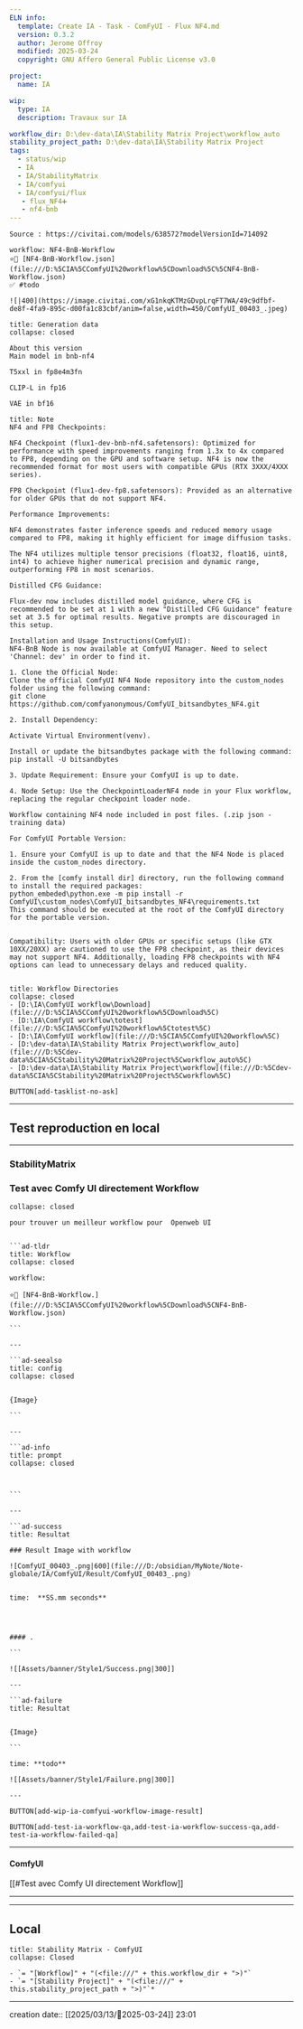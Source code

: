 ```yaml
---
ELN info:
  template: Create IA - Task - ComFyUI - Flux NF4.md
  version: 0.3.2
  author: Jerome Offroy
  modified: 2025-03-24
  copyright: GNU Affero General Public License v3.0

project:
  name: IA

wip:
  type: IA
  description: Travaux sur IA

workflow_dir: D:\dev-data\IA\Stability Matrix Project\workflow_auto
stability_project_path: D:\dev-data\IA\Stability Matrix Project
tags:
  - status/wip
  - IA
  - IA/StabilityMatrix
  - IA/comfyui
  - IA/comfyui/flux
   - flux_NF4➕
   - nf4-bnb
---
```

````ad-tip
Source : https://civitai.com/models/638572?modelVersionId=714092

workflow: NF4-BnB-Workflow
⭐🚧 [NF4-BnB-Workflow.json](file:///D:%5CIA%5CComfyUI%20workflow%5CDownload%5C%5CNF4-BnB-Workflow.json)
✅ #todo

![|400](https://image.civitai.com/xG1nkqKTMzGDvpLrqFT7WA/49c9dfbf-de8f-4fa9-895c-d00fa1c83cbf/anim=false,width=450/ComfyUI_00403_.jpeg)
````

````ad-quote
title: Generation data
collapse: closed

About this version
Main model in bnb-nf4

T5xxl in fp8e4m3fn

CLIP-L in fp16

VAE in bf16

````

````ad-note
title: Note
NF4 and FP8 Checkpoints:

NF4 Checkpoint (flux1-dev-bnb-nf4.safetensors): Optimized for performance with speed improvements ranging from 1.3x to 4x compared to FP8, depending on the GPU and software setup. NF4 is now the recommended format for most users with compatible GPUs (RTX 3XXX/4XXX series).

FP8 Checkpoint (flux1-dev-fp8.safetensors): Provided as an alternative for older GPUs that do not support NF4.

Performance Improvements:

NF4 demonstrates faster inference speeds and reduced memory usage compared to FP8, making it highly efficient for image diffusion tasks.

The NF4 utilizes multiple tensor precisions (float32, float16, uint8, int4) to achieve higher numerical precision and dynamic range, outperforming FP8 in most scenarios.

Distilled CFG Guidance:

Flux-dev now includes distilled model guidance, where CFG is recommended to be set at 1 with a new "Distilled CFG Guidance" feature set at 3.5 for optimal results. Negative prompts are discouraged in this setup.

Installation and Usage Instructions(ComfyUI):
NF4-BnB Node is now available at ComfyUI Manager. Need to select 'Channel: dev' in order to find it.

1. Clone the Official Node:
Clone the official ComfyUI NF4 Node repository into the custom_nodes folder using the following command:
git clone https://github.com/comfyanonymous/ComfyUI_bitsandbytes_NF4.git

2. Install Dependency:

Activate Virtual Environment(venv).

Install or update the bitsandbytes package with the following command:
pip install -U bitsandbytes

3. Update Requirement: Ensure your ComfyUI is up to date.

4. Node Setup: Use the CheckpointLoaderNF4 node in your Flux workflow, replacing the regular checkpoint loader node.

Workflow containing NF4 node included in post files. (.zip json - training data)

For ComfyUI Portable Version:

1. Ensure your ComfyUI is up to date and that the NF4 Node is placed inside the custom_nodes directory.

2. From the [comfy install dir] directory, run the following command to install the required packages:
python_embeded\python.exe -m pip install -r ComfyUI\custom_nodes\ComfyUI_bitsandbytes_NF4\requirements.txt
This command should be executed at the root of the ComfyUI directory for the portable version.


Compatibility: Users with older GPUs or specific setups (like GTX 10XX/20XX) are cautioned to use the FP8 checkpoint, as their devices may not support NF4. Additionally, loading FP8 checkpoints with NF4 options can lead to unnecessary delays and reduced quality.


````

```ad-info
title: Workflow Directories
collapse: closed
- [D:\IA\ComfyUI workflow\Download](file:///D:%5CIA%5CComfyUI%20workflow%5CDownload%5C)
- [D:\IA\ComfyUI workflow\totest](file:///D:%5CIA%5CComfyUI%20workflow%5Ctotest%5C)
- [D:\IA\ComfyUI workflow](file:///D:%5CIA%5CComfyUI%20workflow%5C)
- [D:\dev-data\IA\Stability Matrix Project\workflow_auto](file:///D:%5Cdev-data%5CIA%5CStability%20Matrix%20Project%5Cworkflow_auto%5C)
- [D:\dev-data\IA\Stability Matrix Project\workflow](file:///D:%5Cdev-data%5CIA%5CStability%20Matrix%20Project%5Cworkflow%5C)
```




`BUTTON[add-tasklist-no-ask]`


---

## Test reproduction en local

---
### StabilityMatrix 
### Test avec Comfy UI directement Workflow

```ad-info
collapse: closed

pour trouver un meilleur workflow pour  Openweb UI
```

```````ad-success

```ad-tldr
title: Workflow
collapse: closed

workflow:

⭐🚧 [NF4-BnB-Workflow.](file:///D:%5CIA%5CComfyUI%20workflow%5CDownload%5CNF4-BnB-Workflow.json)

```

---

```ad-seealso
title: config
collapse: closed


{Image}

```

---

```ad-info
title: prompt
collapse: closed

 

```

---

```ad-success
title: Resultat

### Result Image with workflow

![ComfyUI_00403_.png|600](file:///D:/obsidian/MyNote/Note-globale/IA/ComfyUI/Result/ComfyUI_00403_.png)


time:  **SS.mm seconds**




#### .

```

![[Assets/banner/Style1/Success.png|300]]

---

```ad-failure
title: Resultat


{Image}

```

time: **todo**

![[Assets/banner/Style1/Failure.png|300]]

---

```````

`BUTTON[add-wip-ia-comfyui-workflow-image-result]`

`BUTTON[add-test-ia-workflow-qa,add-test-ia-workflow-success-qa,add-test-ia-workflow-failed-qa]`

---
#### ComfyUI 
[[#Test avec Comfy UI directement Workflow]]

---





---
## Local

```ad-tip
title: Stability Matrix - ComfyUI
collapse: Closed

- `= "[Workflow]" + "(<file:///" + this.workflow_dir + ">)"`
- `= "[Stability Project]" + "(<file:///" + this.stability_project_path + ">)"`*
```

---
creation date:: [[2025/03/13/📒2025-03-24]]  23:01


